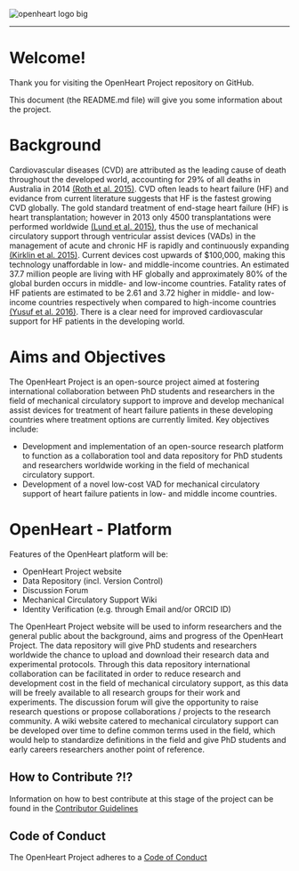 ![openheart logo big](https://cloud.githubusercontent.com/assets/29052135/26570534/7620fae6-4554-11e7-8481-e0dfbe25eb17.PNG)

---

# Welcome!
Thank you for visiting the OpenHeart Project repository on GitHub.

This document (the README.md file) will give you some information about the project.

# Background
Cardiovascular diseases (CVD) are attributed as the leading cause of death throughout the developed world, accounting for 29% of all deaths in Australia in 2014 [(Roth et al. 2015)](http://circ.ahajournals.org/content/132/17/1667). CVD often leads to heart failure (HF) and evidance from current literature suggests that HF is the fastest growing CVD globally. The gold standard treatment of end-stage heart failure (HF) is heart transplantation; however in 2013 only 4500 transplantations were performed worldwide [(Lund et al. 2015)](http://www.jhltonline.org/article/S1053-2498(15)01378-9/abstract), thus the use of mechanical circulatory support through ventricular assist devices (VADs) in the management of acute and chronic HF is rapidly and continuously expanding [(Kirklin et al. 2015)](http://www.jhltonline.org/article/S1053-2498(15)01450-3/abstract). Current devices cost upwards of $100,000, making this technology unaffordable in low- and middle-income countries. An estimated 37.7 million people are living with HF globally and approximately 80% of the global burden occurs in middle- and low-income countries. Fatality rates of HF patients are estimated to be 2.61 and 3.72 higher in middle- and low-income countries respectively when compared to high-income countries [(Yusuf et al. 2016)](http://www.nejm.org/doi/full/10.1056/NEJMoa1311890). There is a clear need for improved cardiovascular support for HF patients in the developing world.


# Aims and Objectives

The OpenHeart Project is an open-source project aimed at fostering international collaboration between PhD students and researchers in the field of mechanical circulatory support to improve and develop mechanical assist devices for treatment of heart failure patients in these developing countries where treatment options are currently limited. Key objectives include:

*	Development and implementation of an open-source research platform to function as a collaboration tool and data repository for PhD students and researchers worldwide working in the field of mechanical circulatory support.
*	Development of a novel low-cost VAD for mechanical circulatory support of heart failure patients in low- and middle income countries.


# OpenHeart - Platform
Features of the OpenHeart platform will be:

*	OpenHeart Project website
*	Data Repository (incl. Version Control)
*	Discussion Forum
*	Mechanical Circulatory Support Wiki
*	Identity Verification (e.g. through Email and/or ORCID ID)

The OpenHeart Project website will be used to inform researchers and the general public about the background, aims and progress of the OpenHeart Project. The data repository will give PhD students and researchers worldwide the chance to upload and download their research data and experimental protocols. Through this data repository international collaboration can be facilitated in order to reduce research and development cost in the field of mechanical circulatory support, as this data will be freely available to all research groups for their work and experiments. The discussion forum will give the opportunity to raise research questions or propose collaborations / projects to the research community. A wiki website catered to mechanical circulatory support can be developed over time to define common terms used in the field, which would help to standardize definitions in the field and give PhD students and early careers researchers another point of reference.


## How to Contribute ?!?
Information on how to best contribute at this stage of the project can be found in the [Contributor Guidelines](https://github.com/JoPauls/OpenHeart-Project/blob/master/CONTRIBUTOR%20GUIDELINES.md)


## Code of Conduct
The OpenHeart Project adheres to a [Code of Conduct](https://github.com/JoPauls/OpenHeart-Project/blob/master/CODE_OF_CONDUCT.md)

